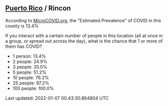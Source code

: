 
## [Puerto Rico](/united-states/puerto-rico) / Rincon

According to [MicroCOVID.org](http://microcovid.org),
the "Estimated Prevalence" of COVID in this county is 13.4%

If you interact with a certain number of people in this location
(all at once in a group, or spread out across the day), what is the chance that
1 or more of them has COVID?

- 1 person: 13.4%
- 2 people: 24.9%
- 3 people: 35.0%
- 5 people: 51.2%
- 10 people: 76.2%
- 25 people: 97.2%
- 100 people: 100.0%

Last updated: 2022-01-07 00:43:30.864804 UTC
